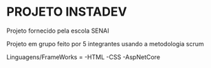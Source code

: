 # PROJETO INSTADEV

Projeto fornecido pela escola SENAI

Projeto em grupo feito por 5 integrantes usando a metodologia scrum

Linguagens/FrameWorks =
-HTML
-CSS
-AspNetCore
